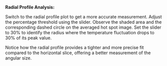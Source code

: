 **Radial Profile Analysis:**

Switch to the radial profile plot to get a more accurate measurement. Adjust the percentage threshold using the slider. Observe the shaded area and the corresponding dashed circle on the averaged hot spot image. Set the slider to 30% to identify the radius where the temperature fluctuation drops to 30% of its peak value.

Notice how the radial profile provides a tighter and more precise fit compared to the horizontal slice, offering a better measurement of the angular size.